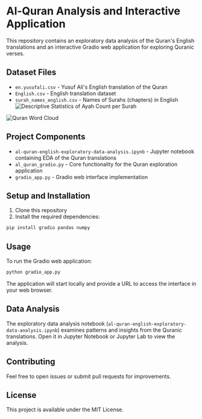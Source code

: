 # Al-Quran Analysis and Interactive Application

This repository contains an exploratory data analysis of the Quran's English translations and an interactive Gradio web application for exploring Quranic verses.

## Dataset Files

- `en.yusufali.csv` - Yusuf Ali's English translation of the Quran
- `English.csv` - English translation dataset
- `surah_names_english.csv` - Names of Surahs (chapters) in English
![Descriptive Statistics of Ayah Count per Surah](https://github.com/user-attachments/assets/d2b31335-abd4-4349-836c-c29f80979f01)

![Quran Word Cloud](https://github.com/user-attachments/assets/04eed1e6-1a03-4b33-8529-b067d6cd0e16)

## Project Components

- `al-quran-english-exploratory-data-analysis.ipynb` - Jupyter notebook containing EDA of the Quran translations
- `al_quran_gradio.py` - Core functionality for the Quran exploration application
- `gradio_app.py` - Gradio web interface implementation

## Setup and Installation

1. Clone this repository
2. Install the required dependencies:
```sh
pip install gradio pandas numpy
```

## Usage

To run the Gradio web application:

```sh
python gradio_app.py
```

The application will start locally and provide a URL to access the interface in your web browser.

## Data Analysis

The exploratory data analysis notebook (`al-quran-english-exploratory-data-analysis.ipynb`) examines patterns and insights from the Quranic translations. Open it in Jupyter Notebook or Jupyter Lab to view the analysis.

## Contributing

Feel free to open issues or submit pull requests for improvements.

## License

This project is available under the MIT License.
